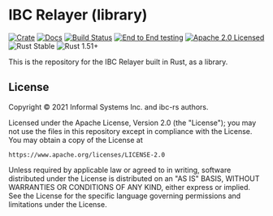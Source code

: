# IBC Relayer (library)

[![Crate][crate-image]][crate-link]
[![Docs][docs-image]][docs-link]
[![Build Status][build-image]][build-link]
[![End to End testing][e2e-image]][e2e-link]
[![Apache 2.0 Licensed][license-image]][license-link]
![Rust Stable][rustc-image]
![Rust 1.51+][rustc-version]

This is the repository for the IBC Relayer built in Rust, as a library.


## License

Copyright © 2021 Informal Systems Inc. and ibc-rs authors.

Licensed under the Apache License, Version 2.0 (the "License"); you may not use the files in this repository except in compliance with the License. You may obtain a copy of the License at

    https://www.apache.org/licenses/LICENSE-2.0

Unless required by applicable law or agreed to in writing, software distributed under the License is distributed on an "AS IS" BASIS, WITHOUT WARRANTIES OR CONDITIONS OF ANY KIND, either express or implied. See the License for the specific language governing permissions and limitations under the License.


[//]: # (badges)

[crate-image]: https://img.shields.io/crates/v/ibc-relayer.svg
[crate-link]: https://crates.io/crates/ibc-relayer
[docs-image]: https://docs.rs/ibc-relayer/badge.svg
[docs-link]: https://docs.rs/ibc-relayer/

[build-image]: https://github.com/informalsystems/ibc-rs/workflows/Rust/badge.svg
[build-link]: https://github.com/informalsystems/ibc-rs/actions?query=workflow%3ARust
[e2e-image]: https://github.com/informalsystems/ibc-rs/workflows/End%20to%20End%20testing/badge.svg
[e2e-link]: https://github.com/informalsystems/ibc-rs/actions?query=workflow%3A%22End+to+End+testing%22

[license-image]: https://img.shields.io/badge/license-Apache2.0-blue.svg
[license-link]: https://github.com/informalsystems/ibc-rs/blob/master/LICENSE
[rustc-image]: https://img.shields.io/badge/rustc-stable-blue.svg
[rustc-version]: https://img.shields.io/badge/rustc-1.51+-blue.svg